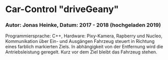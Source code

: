 # Car-Control "driveGeany"
### Autor: Jonas Heinke, Datum: 2017 - 2018 (hochgeladen 2019)
Programmiersprache: C++, 
Hardware: Pixy-Kamera, Rapberry und Nucleo, 
Kommunikation über Ein- und Ausgängen Fahrzeug steuert in Richtung eines farblich markierten Ziels.
In abhängigkeit von der Entfernung wird die Antriebsleistung geregelt. Kurz vor dem Ziel bleibt das Fahrzeug stehen.
